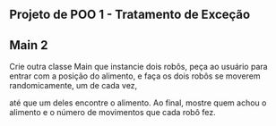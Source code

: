 ## Projeto de POO 1 - Tratamento de Exceção

## Main 2

Crie outra classe Main que instancie dois robôs, peça ao usuário para entrar com a
posição do alimento, e faça os dois robôs se moverem randomicamente, um de cada vez,

até que um deles encontre o alimento. Ao final, mostre quem achou o alimento e o
número de movimentos que cada robô fez.